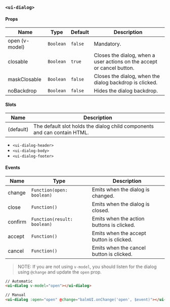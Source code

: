 ### `<ui-dialog>`

#### Props

| Name           | Type      | Default | Description                                                            |
| -------------- | --------- | ------- | ---------------------------------------------------------------------- |
| open (v-model) | `Boolean` | `false` | Mandatory.                                                             |
| closable       | `Boolean` | `true`  | Closes the dialog, when a user actions on the accept or cancel button. |
| maskClosable   | `Boolean` | `false` | Closes the dialog, when the dialog backdrop is clicked.                |
| noBackdrop     | `Boolean` | `false` | Hides the dialog backdrop.                                             |

#### Slots

| Name      | Description                                                              |
| --------- | ------------------------------------------------------------------------ |
| (default) | The default slot holds the dialog child components and can contain HTML. |

- `<ui-dialog-header>`
- `<ui-dialog-body>`
- `<ui-dialog-footer>`

#### Events

| Name    | Type                        | Description                               |
| ------- | --------------------------- | ----------------------------------------- |
| change  | `Function(open: boolean)`   | Emits when the dialog is changed.         |
| close   | `Function()`                | Emits when the dialog is closed.          |
| confirm | `Function(result: boolean)` | Emits when the action buttons is clicked. |
| accept  | `Function()`                | Emits when the accept button is clicked.  |
| cancel  | `Function()`                | Emits when the cancel button is clicked.  |

> NOTE: If you are not using `v-model`, you should listen for the dialog using `@change` and update the `open` prop.

```html
// Automatic
<ui-dialog v-model="open"></ui-dialog>

// Manual
<ui-dialog :open="open" @change="balmUI.onChange('open', $event)"></ui-dialog>
```
